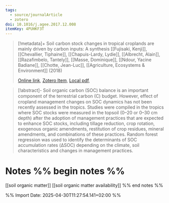 ```yaml
---
tags:
  - source/journalArticle
  - zotero
doi: 10.1016/j.agee.2017.12.008
itemKey: 4PUHKF3T
---
```

>[!metadata]+
> Soil carbon stock changes in tropical croplands are mainly driven by carbon inputs: A synthesis
> [[Fujisaki, Kenji]], [[Chevallier, Tiphaine]], [[Chapuis-Lardy, Lydie]], [[Albrecht, Alain]], [[Razafimbelo, Tantely]], [[Masse, Dominique]], [[Ndour, Yacine Badiane]], [[Chotte, Jean-Luc]], 
> [[Agriculture, Ecosystems & Environment]] (2018)
> 
> [Online link](https://linkinghub.elsevier.com/retrieve/pii/S0167880917305443), [Zotero Item](zotero://select/library/items/4PUHKF3T), [Local pdf](file://C:/Users/aburg/Documents/references/zotero/storage/4B2N4NKP/Fujisaki2018_Soilcarbon.pdf), 

>[!abstract]-
>Soil organic carbon (SOC) balance is an important component of the terrestrial carbon (C) budget. However, eﬀect of cropland management changes on SOC dynamics has not been recently assessed in the tropics. Studies were compiled in the tropics where SOC stocks were measured in the topsoil (0–20 or 0–30 cm depth) after the adoption of management practices that are expected to enhance SOC stocks, including tillage reduction, crop rotation, exogenous organic amendments, restitution of crop residues, mineral amendments, and combinations of these practices. Random forest regression was used to identify the determinants of SOC accumulation rates (ΔSOC) depending on the climate, soil characteristics and changes in management practices.

# Notes %% begin notes %%
[[soil organic matter]]
[[soil organic matter availability]]
%% end notes %%




%% Import Date: 2025-04-30T11:27:54.141+02:00 %%
